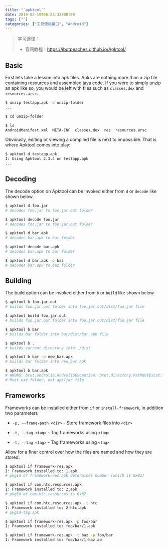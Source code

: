 ```yaml
---
title: "`apktool`"
date: 2019-02-19T06:23:32+08:00
tags: [""]
categories: ["工具使用接口", "Android"]
---
```


> 学习途径：
>
> - 官网教程：https://ibotpeaches.github.io/Apktool/


## Basic

First lets take a lesson into apk files. Apks are nothing more than a zip file containing resources and assembled java code. If you were to simply unzip an apk like so, you would be left with files such as `classes.dex` and `resources.arsc`.

```bash
$ unzip testapp.apk -d unzip-folder
...

$ cd unzip-folder

$ ls
AndroidManifest.xml  META-INF  classes.dex  res  resources.arsc
```

Obviously, editing or viewing a compiled file is next to impossible. That is where Apktool comes into play:

```bash
$ apktool d testapp.apk
I: Using Apktool 2.3.4 on testapp.apk
...
```

## Decoding

The decode option on Apktool can be invoked either from `d` or `decode` like shown below.

```bash
$ apktool d foo.jar
# decodes foo.jar to foo.jar.out folder

$ apktool decode foo.jar
# decodes foo.jar to foo.jar.out folder

$ apktool d bar.apk
# decodes bar.apk to bar folder

$ apktool decode bar.apk
# decodes bar.apk to bar folder

$ apktool d bar.apk -o baz
# decodes bar.apk to baz folder
```

## Building

The build option can be invoked either from `b` or `build` like shown below

```bash
$ apktool b foo.jar.out
# builds foo.jar.out folder into foo.jar.out/dist/foo.jar file

$ apktool build foo.jar.out
# builds foo.jar.out folder into foo.jar.out/dist/foo.jar file

$ apktool b bar
# builds bar folder into bar/dist/bar.apk file

$ apktool b .
# builds current directory into ./dist

$ apktool b bar -o new_bar.apk
# builds bar folder into new_bar.apk

$ apktool b bar.apk
# WRONG: brut.androlib.AndrolibException: brut.directory.PathNotExist: apktool.yml
# Must use folder, not apk/jar file
```

## Frameworks

Frameworks can be installed either from `if` or `install-framework`, in addition two parameters

- `-p, --frame-path <dir>` - Store framework files into `<dir>`
- `-t, --tag <tag>` - Tag frameworks using `<tag>`

- `-t, --tag <tag>` - Tag frameworks using `<tag>`

Allow for a finer control over how the files are named and how they are stored.

```bash
$ apktool if framework-res.apk
I: Framework installed to: 1.apk 
# pkgId of framework-res.apk determines number (which is 0x01)

$ apktool if com.htc.resources.apk
I: Framework installed to: 2.apk 
# pkgId of com.htc.resources is 0x02

$ apktool if com.htc.resources.apk -t htc
I: Framework installed to: 2-htc.apk 
# pkgId-tag.apk

$ apktool if framework-res.apk -p foo/bar
I: Framework installed to: foo/bar/1.apk

$ apktool if framework-res.apk -t baz -p foo/bar
I: Framework installed to: foo/bar/1-baz.ap
```

